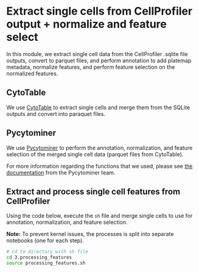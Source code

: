 # Extract single cells from CellProfiler output + normalize and feature select

In this module, we extract single cell data from the CellProfiler .sqlite file outputs, convert to parquet files, and perform annotation to add platemap metadata, normalize features, and perform feature selection on the normalized features.

## CytoTable

We use [CytoTable](https://github.com/cytomining/CytoTable/tree/main) to extract single cells and merge them from the SQLite outputs and convert into paraquet files.

## Pycytominer

We use [Pycytominer](https://github.com/cytomining/pycytominer) to perform the annotation, normalization, and feature selection of the merged single cell data (parquet files from CytoTable).

For more information regarding the functions that we used, please see [the documentation](https://pycytominer.readthedocs.io/en/latest/) from the Pycytominer team.

## Extract and process single cell features from CellProfiler

Using the code below, execute the `sh` file and merge single cells to use for annotation, normalization, and feature selection.

**Note:** To prevent kernel issues, the processes is split into separate notebooks (one for each step). 

```bash
# cd to directory with sh file
cd 3.processing_features
source processing_features.sh
```
